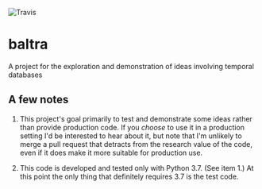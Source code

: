 ![Travis](https://api.travis-ci.org/tclark/baltra.svg?branch=master)

# baltra
A project for the exploration and demonstration of ideas involving temporal databases

## A few notes

1. This project's goal primarily to test and demonstrate some ideas rather than provide 
production code. If you *choose* to use it in a production setting I'd be interested to hear about it,
but note that I'm unlikely to merge a pull request that detracts from the research value of the code, 
even if it does make it more suitable for production use.

2. This code is developed and tested only with Python 3.7. (See item 1.) At this point the only thing
that definitely requires 3.7 is the test code.
